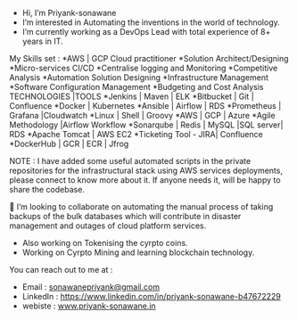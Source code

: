- Hi, I’m Priyank-sonawane
- I’m interested in Automating the inventions in the world of technology.
- I’m currently working as a DevOps Lead with total experience of 8+ years in IT.


My Skills set : 
  *AWS | GCP Cloud practitioner 
  *Solution Architect/Designing 
  *Micro-services CI/CD
  *Centralise logging and Monitoring
  *Competitive Analysis
  *Automation Solution Designing
  *Infrastructure Management
  *Software Configuration Management
  *Budgeting and Cost Analysis
TECHNOLOGIES |TOOLS
  *Jenkins | Maven | ELK
  *Bitbucket | Git | Confluence
  *Docker | Kubernetes
  *Ansible | Airflow | RDS
  *Prometheus | Grafana |Cloudwatch
  *Linux | Shell | Groovy
  *AWS | GCP | Azure
  *Agile Methodology |Airflow Workflow
  *Sonarqube | Redis | MySQL |SQL server| RDS
  *Apache Tomcat | AWS EC2
  *Ticketing Tool - JIRA| Confluence
  *DockerHub | GCR | ECR | Jfrog
  
  NOTE : I have added some useful automated scripts in the private repositories for the infrastructural stack using AWS services deployments, please connect to know more about it. If anyone needs it, will be happy to share the codebase. 

  
💞️ I’m looking to collaborate on automating the manual process of taking backups of the bulk databases which will contribute in disaster management and outages of cloud platform services. 
- Also working on Tokenising the cyrpto coins. 
- Working on Cyrpto Mining and learning blockchain technology.
 
You can reach out to me at :  
-    Email : sonawanepriyank@gmail.com 
-    LinkedIn : https://www.linkedin.com/in/priyank-sonawane-b47672229
-    webiste : www.priyank-sonawane.in


<!---
Priyank-sonawane/Priyank-sonawane is a ✨ special ✨ repository because its `README.md` (this file) appears on your GitHub profile.
You can click the Preview link to take a look at your changes.
--->
